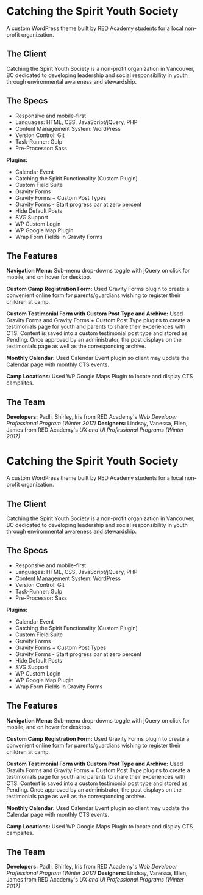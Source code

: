 # Catching the Spirit Youth Society

A custom WordPress theme built by RED Academy students for a local non-profit organization.

## The Client
Catching the Spirit Youth Society is a non-profit organization in Vancouver, BC dedicated to developing leadership and social responsibility in youth through environmental awareness and stewardship. 

## The Specs
* Responsive and mobile-first
* Languages: HTML, CSS, JavaScript/jQuery, PHP
* Content Management System: WordPress
* Version Control: Git
* Task-Runner: Gulp
* Pre-Processor: Sass

**Plugins:**
* Calendar Event
* Catching the Spirit Functionality (Custom Plugin)
* Custom Field Suite
* Gravity Forms
* Gravity Forms + Custom Post Types
* Gravity Forms - Start progress bar at zero percent
* Hide Default Posts
* SVG Support
* WP Custom Login
* WP Google Map Plugin
* Wrap Form Fields In Gravity Forms

## The Features
**Navigation Menu:** Sub-menu drop-downs toggle with jQuery on click for mobile, and on hover for desktop.

**Custom Camp Registration Form:** Used Gravity Forms plugin to create a convenient online form for parents/guardians wishing to register their children at camp. 

**Custom Testimonial Form with Custom Post Type and Archive:** Used Gravity Forms and Gravity Forms + Custom Post Type plugins to create a testimonials page for youth and parents to share their experiences with CTS. Content is saved into a custom testimonial post type and stored as Pending. Once approved by an administrator, the post displays on the testimonials page as well as the corresponding archive.

**Monthly Calendar:** Used Calendar Event plugin so client may update the Calendar page with monthly CTS events.

**Camp Locations:** Used WP Google Maps Plugin to locate and display CTS campsites.

## The Team
**Developers:** Padli, Shirley, Iris
from RED Academy's *Web Developer Professional Program (Winter 2017)*
**Designers:** Lindsay, Vanessa, Ellen, James
from RED Academy's *UX and UI Professional Programs (Winter 2017)*
# Catching the Spirit Youth Society

A custom WordPress theme built by RED Academy students for a local non-profit organization.

## The Client
Catching the Spirit Youth Society is a non-profit organization in Vancouver, BC dedicated to developing leadership and social responsibility in youth through environmental awareness and stewardship. 

## The Specs
* Responsive and mobile-first
* Languages: HTML, CSS, JavaScript/jQuery, PHP
* Content Management System: WordPress
* Version Control: Git
* Task-Runner: Gulp
* Pre-Processor: Sass

**Plugins:**
* Calendar Event
* Catching the Spirit Functionality (Custom Plugin)
* Custom Field Suite
* Gravity Forms
* Gravity Forms + Custom Post Types
* Gravity Forms - Start progress bar at zero percent
* Hide Default Posts
* SVG Support
* WP Custom Login
* WP Google Map Plugin
* Wrap Form Fields In Gravity Forms

## The Features
**Navigation Menu:** Sub-menu drop-downs toggle with jQuery on click for mobile, and on hover for desktop.

**Custom Camp Registration Form:** Used Gravity Forms plugin to create a convenient online form for parents/guardians wishing to register their children at camp. 

**Custom Testimonial Form with Custom Post Type and Archive:** Used Gravity Forms and Gravity Forms + Custom Post Type plugins to create a testimonials page for youth and parents to share their experiences with CTS. Content is saved into a custom testimonial post type and stored as Pending. Once approved by an administrator, the post displays on the testimonials page as well as the corresponding archive.

**Monthly Calendar:** Used Calendar Event plugin so client may update the Calendar page with monthly CTS events.

**Camp Locations:** Used WP Google Maps Plugin to locate and display CTS campsites.

## The Team
**Developers:** Padli, Shirley, Iris
from RED Academy's *Web Developer Professional Program (Winter 2017)*
**Designers:** Lindsay, Vanessa, Ellen, James
from RED Academy's *UX and UI Professional Programs (Winter 2017)*
